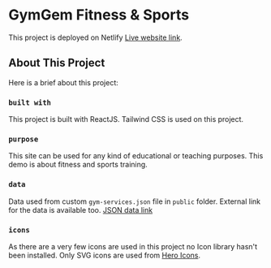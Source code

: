 # GymGem Fitness & Sports

This project is deployed on Netlify [Live website link](https://ph-cwdc-react-gymgem.netlify.app/).

## About This Project

Here is a brief about this project:

### `built with`

This project is built with ReactJS. 
Tailwind CSS is used on this project.

### `purpose`

This site can be used for any kind of educational or teaching purposes.
This demo is about fitness and sports training.

### `data`

Data used from custom `gym-services.json` file in `public` folder.
External link for the data is available too. [JSON data link](https://github.com/FazleRabbiRana/gym-services-data/blob/main/gym-services.json)

### `icons`

As there are a very few icons are used in this project no Icon library hasn't been installed.
Only SVG icons are used from [Hero Icons](https://heroicons.com/).